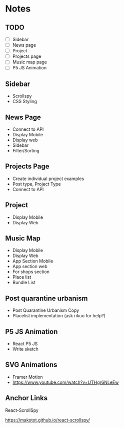 # Notes

## TODO
- [ ] Sidebar
- [ ] News page
- [ ] Project
- [ ] Projects page
- [ ] Music map page
- [ ] P5 JS Animation

## Sidebar
* Scrollspy
* CSS Styling

## News Page
* Connect to API
* Display Mobile
* Display web
* Sidebar
* Filter/Sorting

## Projects Page
* Create individual project examples
* Post type, Project Type
* Connect to API

## Project
* Display Mobile
* Display Web

## Music Map
* Display Mobile
* Display Web
* App Section Mobile
* App section web
* For shops section
* Place list
* Bundle List

## Post quarantine urbanism
* Post Quarantine Urbanism Copy
* Placelist implementation (ask rikuo for help?)


## P5 JS Animation
* React P5 JS
* Write sketch

## SVG Animations
* Framer Motion
* https://www.youtube.com/watch?v=UTHgr6NLeEw

## Anchor Links
React-ScrollSpy

https://makotot.github.io/react-scrollspy/